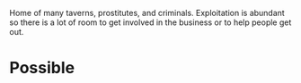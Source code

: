 Home of many taverns, prostitutes, and criminals. Exploitation is abundant so there is a lot of room to get involved in the business or to help people get out.

# Possible 